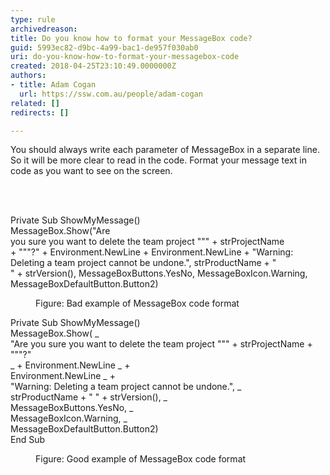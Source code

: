 ```yaml
---
type: rule
archivedreason: 
title: Do you know how to format your MessageBox code?
guid: 5993ec82-d9bc-4a99-bac1-de957f030ab0
uri: do-you-know-how-to-format-your-messagebox-code
created: 2018-04-25T23:10:49.0000000Z
authors:
- title: Adam Cogan
  url: https://ssw.com.au/people/adam-cogan
related: []
redirects: []

---
```



<p class="ssw15-rteElement-P">You should always write each parameter of MessageBox in a separate line. So it will be more clear to read in the code. Format your message text in code as you want to see on the screen.<br></p>
<br><excerpt class='endintro'></excerpt><br>
<p class="ssw15-rteElement-CodeArea">​Private Sub ShowMyMessage()<br> MessageBox.Show(&quot;Are<br> you sure you want to delete the team project &quot;&quot;&quot; + strProjectName<br> + &quot;&quot;&quot;?&quot; + Environment.NewLine + Environment.NewLine + &quot;Warning&#58;<br> Deleting a team project cannot be undone.&quot;, strProductName + &quot;<br> &quot; + strVersion(), MessageBoxButtons.YesNo, MessageBoxIcon.Warning, MessageBoxDefaultButton.Button2)<br></p><dd class="ssw15-rteElement-FigureBad">Figure&#58; Bad example of MessageBox code format​<br></dd><p class="ssw15-rteElement-CodeArea">Private Sub ShowMyMessage()<br> MessageBox.Show( _ <br> &quot;Are you sure you want to delete the team project &quot;&quot;&quot; + strProjectName + &quot;&quot;&quot;?&quot;<br> _ + Environment.NewLine _ +<br> Environment.NewLine _ +<br> &quot;Warning&#58; Deleting a team project cannot be undone.&quot;, _<br> strProductName + &quot; &quot; + strVersion(), _<br> MessageBoxButtons.YesNo, _<br> MessageBoxIcon.Warning, _<br> MessageBoxDefaultButton.Button2)<br>End Sub</p><p></p><dd class="ssw15-rteElement-FigureGood">Figure&#58; Good example of MessageBox code format​​<br></dd>


